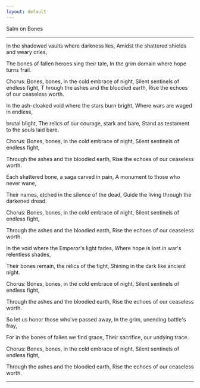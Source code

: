 ```yaml
---
layout: default
---
```


Salm on Bones

---

In the shadowed vaults where darkness lies, Amidst the shattered shields and weary cries, 

The bones of fallen heroes sing their tale, In the grim domain where hope turns frail.


Chorus: Bones, bones, in the cold embrace of night, Silent sentinels of endless fight, T
hrough the ashes and the bloodied earth, Rise the echoes of our ceaseless worth.


In the ash-cloaked void where the stars burn bright, Where wars are waged in endless, 

brutal blight, The relics of our courage, stark and bare, Stand as testament to the souls laid bare.


Chorus: Bones, bones, in the cold embrace of night, Silent sentinels of endless fight, 

Through the ashes and the bloodied earth, Rise the echoes of our ceaseless worth.


Each shattered bone, a saga carved in pain, A monument to those who never wane, 

Their names, etched in the silence of the dead, Guide the living through the darkened dread.


Chorus: Bones, bones, in the cold embrace of night, Silent sentinels of endless fight, 

Through the ashes and the bloodied earth, Rise the echoes of our ceaseless worth.


In the void where the Emperor's light fades, Where hope is lost in war's relentless shades, 

Their bones remain, the relics of the fight, Shining in the dark like ancient night.


Chorus: Bones, bones, in the cold embrace of night, Silent sentinels of endless fight, 

Through the ashes and the bloodied earth, Rise the echoes of our ceaseless worth.


So let us honor those who’ve passed away, In the grim, unending battle's fray, 

For in the bones of fallen we find grace, Their sacrifice, our undying trace.


Chorus: Bones, bones, in the cold embrace of night, Silent sentinels of endless fight, 

Through the ashes and the bloodied earth, Rise the echoes of our ceaseless worth.


---
